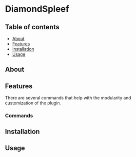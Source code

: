 <!-- TODO: BADGES -->

# DiamondSpleef


##  Table of contents

- [About](#about)
- [Features](#features)
- [Installation](#installation)
- [Usage](#usage)


## About

## Features

There are several commands that help with the modularity and customization of the plugin.

### Commands




## Installation


## Usage
